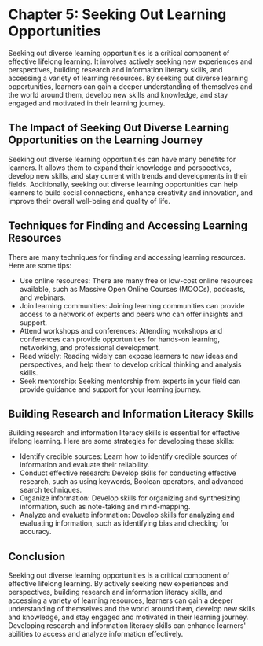 Chapter 5: Seeking Out Learning Opportunities
=============================================

Seeking out diverse learning opportunities is a critical component of effective lifelong learning. It involves actively seeking new experiences and perspectives, building research and information literacy skills, and accessing a variety of learning resources. By seeking out diverse learning opportunities, learners can gain a deeper understanding of themselves and the world around them, develop new skills and knowledge, and stay engaged and motivated in their learning journey.

The Impact of Seeking Out Diverse Learning Opportunities on the Learning Journey
--------------------------------------------------------------------------------

Seeking out diverse learning opportunities can have many benefits for learners. It allows them to expand their knowledge and perspectives, develop new skills, and stay current with trends and developments in their fields. Additionally, seeking out diverse learning opportunities can help learners to build social connections, enhance creativity and innovation, and improve their overall well-being and quality of life.

Techniques for Finding and Accessing Learning Resources
-------------------------------------------------------

There are many techniques for finding and accessing learning resources. Here are some tips:

* Use online resources: There are many free or low-cost online resources available, such as Massive Open Online Courses (MOOCs), podcasts, and webinars.
* Join learning communities: Joining learning communities can provide access to a network of experts and peers who can offer insights and support.
* Attend workshops and conferences: Attending workshops and conferences can provide opportunities for hands-on learning, networking, and professional development.
* Read widely: Reading widely can expose learners to new ideas and perspectives, and help them to develop critical thinking and analysis skills.
* Seek mentorship: Seeking mentorship from experts in your field can provide guidance and support for your learning journey.

Building Research and Information Literacy Skills
-------------------------------------------------

Building research and information literacy skills is essential for effective lifelong learning. Here are some strategies for developing these skills:

* Identify credible sources: Learn how to identify credible sources of information and evaluate their reliability.
* Conduct effective research: Develop skills for conducting effective research, such as using keywords, Boolean operators, and advanced search techniques.
* Organize information: Develop skills for organizing and synthesizing information, such as note-taking and mind-mapping.
* Analyze and evaluate information: Develop skills for analyzing and evaluating information, such as identifying bias and checking for accuracy.

Conclusion
----------

Seeking out diverse learning opportunities is a critical component of effective lifelong learning. By actively seeking new experiences and perspectives, building research and information literacy skills, and accessing a variety of learning resources, learners can gain a deeper understanding of themselves and the world around them, develop new skills and knowledge, and stay engaged and motivated in their learning journey. Developing research and information literacy skills can enhance learners' abilities to access and analyze information effectively.
